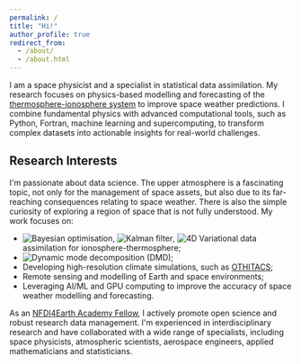 ```yaml
---
permalink: /
title: "Hi!"
author_profile: true
redirect_from: 
  - /about/
  - /about.html
---
```


I am a space physicist and a specialist in statistical data assimilation. My research focuses on physics-based modelling and forecasting of the [thermosphere-ionosphere system](https://doi.org/10.25439/rmt.27588945) to improve space weather predictions. I combine fundamental physics with advanced computational tools, such as Python, Fortran, machine learning and supercomputing, to transform complex datasets into actionable insights for real-world challenges.

Research Interests
------
I'm passionate about data science. The upper atmosphere is a fascinating topic, not only for the management of space assets, but also due to its far-reaching consequences relating to space weather. There is also the simple curiosity of exploring a region of space that is not fully understood. My work focuses on:

- ![Bayesian optimisation](https://img.shields.io/badge/Bayesian%20optimisation-blue), ![Kalman filter](https://img.shields.io/badge/Kalman%20filter-blue), ![4D Variational](https://img.shields.io/badge/4D%20Variational-blue) data assimilation for ionosphere-thermosphere;
- ![Dynamic mode decomposition (DMD)](https://img.shields.io/badge/Dynamic%20mode%20decomposition-%237fcbcf);
- Developing high-resolution climate simulations, such as [OTHITACS](https://doi.org/10.26050/WDCC/OTHITACS_tiegcm);
- Remote sensing and modelling of Earth and space environments;
- Leveraging AI/ML and GPU computing to improve the accuracy of space weather modelling and forecasting.

As an [NFDI4Earth Academy Fellow](https://www.nfdi4earth.de/2participate/academy), I actively promote open science and robust research data management. I'm experienced in interdisciplinary research and have collaborated with a wide range of specialists, including space physicists, atmospheric scientists, aerospace engineers, applied mathematicians and statisticians.

